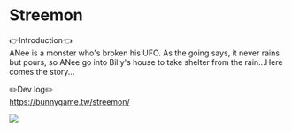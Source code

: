# Streemon
👉Introduction👈  
ANee is a monster who's broken his UFO. As the going says,  it never rains but pours, so ANee go into Billy's house to take shelter from the rain...Here comes the story...

✏️Dev log✏️  
https://bunnygame.tw/streemon/

[<img src="https://img.youtube.com/vi/_6sCflUgzf8/hqdefault.jpg">](https://youtu.be/_6sCflUgzf8)
